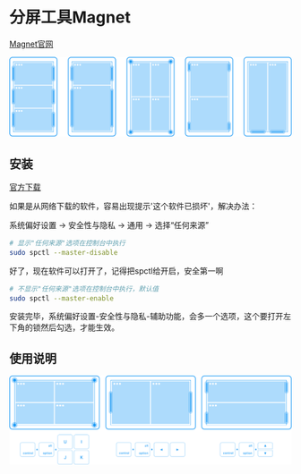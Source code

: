 # 分屏工具Magnet

[Magnet官网](http://magnet.crowdcafe.com/)

![预览](./design.svg)

## 安装

[官方下载](https://apps.apple.com/cn/app/magnet/id441258766)

如果是从网络下载的软件，容易出现提示'这个软件已损坏'，解决办法：

系统偏好设置 -> 安全性与隐私 -> 通用 -> 选择“任何来源”

```bash
# 显示"任何来源"选项在控制台中执行
sudo spctl --master-disable
```

好了，现在软件可以打开了，记得把spctl给开启，安全第一啊

```bash
# 不显示"任何来源"选项在控制台中执行，默认值
sudo spctl --master-enable
```

安装完毕，系统偏好设置-安全性与隐私-辅助功能，会多一个选项，这个要打开左下角的锁然后勾选，才能生效。

## 使用说明

![官方介绍](./magnet.svg)